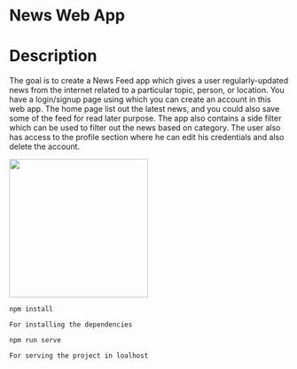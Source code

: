 # News Web App

# Description

The goal is to create a News Feed app which gives a user regularly-updated news from the internet related to a particular topic, person, or location. You have a login/signup page using which you can create an account in this web app. The home page list out the latest news, and you could also save some of the feed for read later purpose. The app also contains a side filter which can be used to filter out the news based on category. The user also has access to the profile section where he can edit his credentials and also delete the account.

<img src="https://imgur.com/a/qKGEwHc" width="250">

```
npm install

For installing the dependencies

```
```
npm run serve

For serving the project in loalhost


```